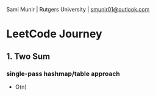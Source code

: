 Sami Munir | Rutgers University | smunir01@outlook.com
# LeetCode Journey
## 1. Two Sum
### single-pass hashmap/table approach
* O(n)
